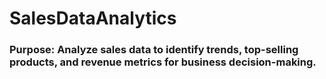 # SalesDataAnalytics

### Purpose: Analyze sales data to identify trends, top-selling products, and revenue metrics for business decision-making.

